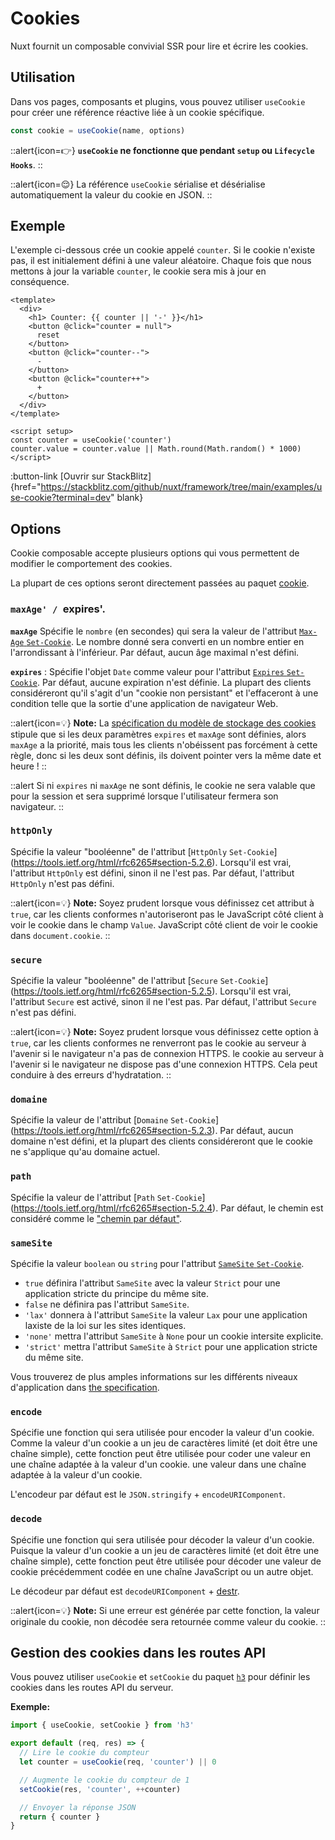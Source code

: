 # Cookies

Nuxt fournit un composable convivial SSR pour lire et écrire les cookies.

## Utilisation

Dans vos pages, composants et plugins, vous pouvez utiliser `useCookie` pour créer une référence réactive liée à un cookie spécifique.

```js
const cookie = useCookie(name, options)
```

::alert{icon=👉}
**`useCookie` ne fonctionne que pendant `setup` ou `Lifecycle Hooks`**.
::

::alert{icon=😌}
La référence `useCookie` sérialise et désérialise automatiquement la valeur du cookie en JSON.
::

## Exemple

L'exemple ci-dessous crée un cookie appelé `counter`. Si le cookie n'existe pas, il est initialement défini à une valeur aléatoire. Chaque fois que nous mettons à jour la variable `counter`, le cookie sera mis à jour en conséquence.

```vue
<template>
  <div>
    <h1> Counter: {{ counter || '-' }}</h1>
    <button @click="counter = null">
      reset
    </button>
    <button @click="counter--">
      -
    </button>
    <button @click="counter++">
      +
    </button>
  </div>
</template>

<script setup>
const counter = useCookie('counter')
counter.value = counter.value || Math.round(Math.random() * 1000)
</script>
```

:button-link [Ouvrir sur StackBlitz]{href="https://stackblitz.com/github/nuxt/framework/tree/main/examples/use-cookie?terminal=dev" blank}

## Options

Cookie composable accepte plusieurs options qui vous permettent de modifier le comportement des cookies.

La plupart de ces options seront directement passées au paquet [cookie](https://github.com/jshttp/cookie).

### `maxAge' / `expires'.

**`maxAge`** Spécifie le `nombre` (en secondes) qui sera la valeur de l'attribut [`Max-Age` `Set-Cookie`](https://tools.ietf.org/html/rfc6265#section-5.2.2).
Le nombre donné sera converti en un nombre entier en l'arrondissant à l'inférieur. Par défaut, aucun âge maximal n'est défini.

**`expires`** : Spécifie l'objet `Date` comme valeur pour l'attribut [`Expires` `Set-Cookie`](https://tools.ietf.org/html/rfc6265#section-5.2.1).
Par défaut, aucune expiration n'est définie. La plupart des clients considéreront qu'il s'agit d'un "cookie non persistant" et
l'effaceront à une condition telle que la sortie d'une application de navigateur Web.

::alert{icon=💡}
**Note:** La [spécification du modèle de stockage des cookies](https://tools.ietf.org/html/rfc6265#section-5.3) stipule que si les deux paramètres `expires` et
`maxAge` sont définies, alors `maxAge` a la priorité, mais tous les clients n'obéissent pas forcément à cette règle,
donc si les deux sont définis, ils doivent pointer vers la même date et heure !
::

::alert
Si ni `expires` ni `maxAge` ne sont définis, le cookie ne sera valable que pour la session et sera supprimé lorsque l'utilisateur fermera son navigateur.
::

### `httpOnly`

Spécifie la valeur "booléenne" de l'attribut [`HttpOnly` `Set-Cookie`] (https://tools.ietf.org/html/rfc6265#section-5.2.6). Lorsqu'il est vrai,
l'attribut `HttpOnly` est défini, sinon il ne l'est pas. Par défaut, l'attribut `HttpOnly` n'est pas défini.

::alert{icon=💡}
**Note:** Soyez prudent lorsque vous définissez cet attribut à `true`, car les clients conformes n'autoriseront pas le JavaScript côté client à voir le cookie dans le champ ``Value``.
JavaScript côté client de voir le cookie dans `document.cookie`.
::

### `secure`

Spécifie la valeur "booléenne" de l'attribut [`Secure` `Set-Cookie`] (https://tools.ietf.org/html/rfc6265#section-5.2.5). Lorsqu'il est vrai,
l'attribut `Secure` est activé, sinon il ne l'est pas. Par défaut, l'attribut `Secure` n'est pas défini.

::alert{icon=💡}
**Note:** Soyez prudent lorsque vous définissez cette option à `true`, car les clients conformes ne renverront pas le cookie au serveur à l'avenir si le navigateur n'a pas de connexion HTTPS.
le cookie au serveur à l'avenir si le navigateur ne dispose pas d'une connexion HTTPS. Cela peut conduire à des erreurs d'hydratation.
::

### `domaine`

Spécifie la valeur de l'attribut [`Domaine` `Set-Cookie`] (https://tools.ietf.org/html/rfc6265#section-5.2.3). Par défaut, aucun
domaine n'est défini, et la plupart des clients considéreront que le cookie ne s'applique qu'au domaine actuel.

### `path`

Spécifie la valeur de l'attribut [`Path` `Set-Cookie`] (https://tools.ietf.org/html/rfc6265#section-5.2.4). Par défaut, le chemin
est considéré comme le ["chemin par défaut"](https://tools.ietf.org/html/rfc6265#section-5.1.4).

### `sameSite`

Spécifie la valeur `boolean` ou `string` pour l'attribut [`SameSite` `Set-Cookie`](https://tools.ietf.org/html/draft-ietf-httpbis-rfc6265bis-03#section-4.1.2.7).

- `true` définira l'attribut `SameSite` avec la valeur `Strict` pour une application stricte du principe du même site.
- `false` ne définira pas l'attribut `SameSite`.
- `'lax'` donnera à l'attribut `SameSite` la valeur `Lax` pour une application laxiste de la loi sur les sites identiques.
- `'none'` mettra l'attribut `SameSite` à `None` pour un cookie intersite explicite.
- `'strict'` mettra l'attribut `SameSite` à `Strict` pour une application stricte du même site.

Vous trouverez de plus amples informations sur les différents niveaux d'application dans [the specification](https://tools.ietf.org/html/draft-ietf-httpbis-rfc6265bis-03#section-4.1.2.7).

### `encode`

Spécifie une fonction qui sera utilisée pour encoder la valeur d'un cookie. Comme la valeur d'un cookie
a un jeu de caractères limité (et doit être une chaîne simple), cette fonction peut être utilisée pour coder une valeur en une chaîne adaptée à la valeur d'un cookie.
une valeur dans une chaîne adaptée à la valeur d'un cookie.

L'encodeur par défaut est le `JSON.stringify` + `encodeURIComponent`.

### `decode`

Spécifie une fonction qui sera utilisée pour décoder la valeur d'un cookie. Puisque la valeur d'un cookie
a un jeu de caractères limité (et doit être une chaîne simple), cette fonction peut être utilisée pour décoder
une valeur de cookie précédemment codée en une chaîne JavaScript ou un autre objet.

Le décodeur par défaut est `decodeURIComponent` + [destr](https://github.com/unjs/destr).

::alert{icon=💡}
**Note:** Si une erreur est générée par cette fonction, la valeur originale du cookie, non décodée
sera retournée comme valeur du cookie.
::

## Gestion des cookies dans les routes API

Vous pouvez utiliser `useCookie` et `setCookie` du paquet [`h3`](https://github.com/unjs/h3) pour définir les cookies dans les routes API du serveur.

**Exemple:**

```js
import { useCookie, setCookie } from 'h3'

export default (req, res) => {
  // Lire le cookie du compteur
  let counter = useCookie(req, 'counter') || 0

  // Augmente le cookie du compteur de 1
  setCookie(res, 'counter', ++counter)

  // Envoyer la réponse JSON
  return { counter }
}
```
